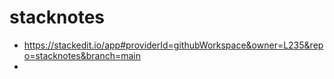 # stacknotes

- https://stackedit.io/app#providerId=githubWorkspace&owner=L235&repo=stacknotes&branch=main
- 
<!--stackedit_data:
eyJkaXNjdXNzaW9ucyI6eyJWUHEwVUJVSVhrQlhHRzMzIjp7In
N0YXJ0IjoxNCwiZW5kIjoxMDYsInRleHQiOiItIGh0dHBzOi8v
c3RhY2tlZGl0LmlvL2FwcCNwcm92aWRlcklkPWdpdGh1Yldvcm
tzcGFjZSZvd25lcj1MMjM1JnJlcG89c3RhY2tub3Rl4oCmIn19
LCJjb21tZW50cyI6eyJPOGpXZjQ1anVwT1gydk1iIjp7ImRpc2
N1c3Npb25JZCI6IlZQcTBVQlVJWGtCWEdHMzMiLCJzdWIiOiJn
aDo4NTAzNTMiLCJ0ZXh0IjoidGVzdCAxIDIgMyIsImNyZWF0ZW
QiOjE3MzY0NDQ5MzU2ODV9fSwiaGlzdG9yeSI6WzE5MDA1NTc4
MDAsLTI0OTYyNzE3N119
-->